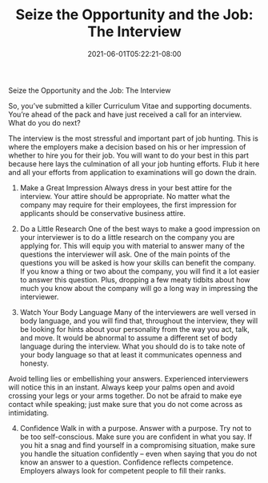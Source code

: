 ﻿---
title: "Seize the Opportunity and the Job: The Interview"
date: 2021-06-01T05:22:21-08:00
description: "Job Search Tips for Web Success"
featured_image: "/images/Job Search.jpg"
tags: ["Job Search"]
---

Seize the Opportunity and the Job: The Interview

So, you’ve submitted a killer Curriculum Vitae and supporting documents. You’re ahead of the pack and have just received a call for an interview. What do you do next?

The interview is the most stressful and important part of job hunting. This is where the employers make a decision based on his or her impression of whether to hire you for their job. You will want to do your best in this part because here lays the culmination of all your job hunting efforts. Flub it here and all your efforts from application to examinations will go down the drain.

1. Make a Great Impression
Always dress in your best attire for the interview. Your attire should be appropriate.  No matter what the company may require for their employees, the first impression for applicants should be conservative business attire.

2. Do a Little Research
One of the best ways to make a good impression on your interviewer is to do a little research on the company you are applying for. This will equip you with material to answer many of the questions the interviewer will ask. One of the main points of the questions you will be asked is how your skills can benefit the company. If you know a thing or two about the company, you will find it a lot easier to answer this question. Plus, dropping a few meaty tidbits about how much you know about the company will go a long way in impressing the interviewer.

3. Watch Your Body Language
Many of the interviewers are well versed in body language, and you will find that, throughout the interview, they will be looking for hints about your personality from the way you act, talk, and move. It would be abnormal to assume a different set of body language during the interview. What you should do is to take note of your body language so that at least it communicates openness and honesty.

Avoid telling lies or embellishing your answers. Experienced interviewers will notice this in an instant. Always keep your palms open and avoid crossing your legs or your arms together. Do not be afraid to make eye contact while speaking; just make sure that you do not come across as intimidating. 

4. Confidence
Walk in with a purpose. Answer with a purpose. Try not to be too self-conscious. Make sure you are confident in what you say. If you hit a snag and find yourself in a compromising situation, make sure you handle the situation confidently – even when saying that you do not know an answer to a question. 
Confidence reflects competence. Employers always look for competent people to fill their ranks.

